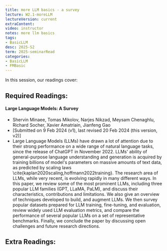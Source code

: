 ```yaml
---
title: more LLM basics - a survey 
lecture: W2.1-moreLLM
lectureVersion: current
extraContent: 
video: instructor
notes: more llm basics
tags:
- BasicLLM
desc: 2025-S2
term: 2025-seminarRead
categories:
- BasicLLM
- FMBasic
---
```



In this session, our readings cover: 

## Required Readings: 

#### Large Language Models: A Survey
+ Shervin Minaee, Tomas Mikolov, Narjes Nikzad, Meysam Chenaghlu, Richard Socher, Xavier Amatriain, Jianfeng Gao
+ [Submitted on 9 Feb 2024 (v1), last revised 20 Feb 2024 (this version, v2)]
+ Large Language Models (LLMs) have drawn a lot of attention due to their strong performance on a wide range of natural language tasks, since the release of ChatGPT in November 2022. LLMs' ability of general-purpose language understanding and generation is acquired by training billions of model's parameters on massive amounts of text data, as predicted by scaling laws \cite{kaplan2020scaling,hoffmann2022training}. The research area of LLMs, while very recent, is evolving rapidly in many different ways. In this paper, we review some of the most prominent LLMs, including three popular LLM families (GPT, LLaMA, PaLM), and discuss their characteristics, contributions and limitations. We also give an overview of techniques developed to build, and augment LLMs. We then survey popular datasets prepared for LLM training, fine-tuning, and evaluation, review widely used LLM evaluation metrics, and compare the performance of several popular LLMs on a set of representative benchmarks. Finally, we conclude the paper by discussing open challenges and future research directions.



## Extra Readings: 



<!--excerpt.start-->
